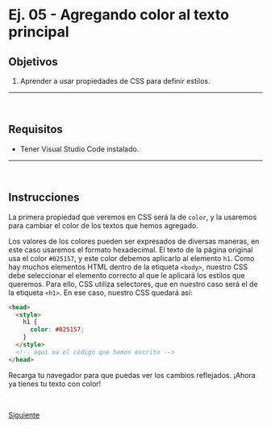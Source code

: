 # Ej. 05 - Agregando color al texto principal

## Objetivos
1. Aprender a usar propiedades de CSS para definir estilos.

---
<br/>

## Requisitos
- Tener Visual Studio Code instalado.

---
<br/>

## Instrucciones

La primera propiedad que veremos en CSS será la de `color`, y la usaremos para cambiar
el color de los textos que hemos agregado.

Los valores de los colores pueden ser expresados de diversas maneras, en este
caso usaremos el formato hexadecimal. El texto de la página original usa el
color `#025157`, y este color debemos aplicarlo al elemento `h1`. Como hay muchos elementos HTML dentro de la etiqueta `<body>`, nuestro CSS debe seleccionar el elemento correcto al que le aplicará los estilos que queremos. Para ello, CSS utiliza selectores,
que en nuestro caso será el de la etiqueta `<h1>`. En ese caso, nuestro CSS quedará así:

```html
<head>
  <style>
    h1 {
      color: #025157;
    }
  </style>
  <!-- aqui va el código que hemos escrito -->
</head>
```

Recarga tu navegador para que puedas ver los cambios reflejados. ¡Ahora ya tienes
tu texto con color!

<br/>

[Siguiente](../reto-05/README.md)
